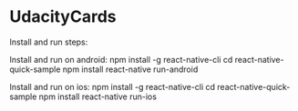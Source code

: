 # UdacityCards

Install and run steps:

Install and run on android:
npm install -g react-native-cli
cd react-native-quick-sample
npm install
react-native run-android

Install and run on ios:
npm install -g react-native-cli
cd react-native-quick-sample
npm install
react-native run-ios